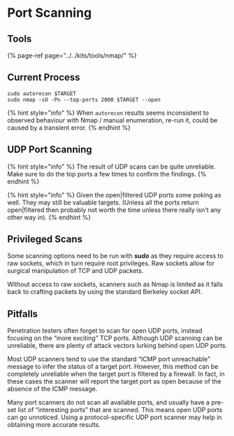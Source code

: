 # Port Scanning

## Tools

{% page-ref page="../../kits/tools/nmap/" %}

## Current Process

```text
sudo autorecon $TARGET
sudo nmap -sU -Pn --top-ports 2000 $TARGET --open
```

{% hint style="info" %}
When `autorecon` results seems inconsistent to observed behaviour with Nmap / manual enumeration, re-run it, could be caused by a transient error.
{% endhint %}

## UDP Port Scanning

{% hint style="info" %}
The result of UDP scans can be quite unreliable. Make sure to do the top ports a few times to confirm the findings.
{% endhint %}

{% hint style="info" %}
Given the open\|filtered UDP ports some poking as well. They may still be valuable targets. \(Unless all the ports return open\|filtered then probably not worth the time unless there really isn't any other way in\).
{% endhint %}

## Privileged Scans

Some scanning options need to be run with _**sudo**_ as they require access to raw sockets, which in turn require root privileges. Raw sockets allow for surgical manipulation of TCP and UDP packets. 

Without access to raw sockets, scanners such as Nmap is limited as it falls back to crafting packets by using the standard Berkeley socket API.

## Pitfalls

Penetration testers often forget to scan for open UDP ports, instead focusing on the “more exciting” TCP ports. Although UDP scanning can be unreliable, there are plenty of attack vectors lurking behind open UDP ports.

Most UDP scanners tend to use the standard “ICMP port unreachable” message to infer the status of a target port. However, this method can be completely unreliable when the target port is filtered by a firewall. In fact, in these cases the scanner will report the target port as open because of the absence of the ICMP message.

Many port scanners do not scan all available ports, and usually have a pre-set list of “interesting ports” that are scanned. This means open UDP ports can go unnoticed. Using a protocol-specific UDP port scanner may help in obtaining more accurate results.



